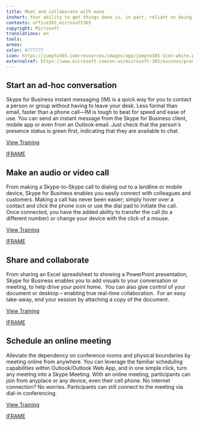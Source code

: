 ```yaml
---
title: Meet and collaborate with ease
inshort: Your ability to get things done is, in part, reliant on being able to connect in real-time. From getting a quick answer, to keeping projects on track, to maintaining group momentum, to establishing rapport with customers, Skype for Business offers a complete meeting solution with one platform for instant messaging, audio and video calling, conferencing, and live sharing.
contexts: office365,microsoft365
copyright: Microsoft
translations: en
tools: 
areas: 
color: #777777
icon: https://jumpto365.com/resources/images/app/jumpto365-Icon-white.png
externalref: https://www.microsoft.com/en-us/microsoft-365/success/productivitylibrary/meet-and-collaborate-with-ease
---
```


## Start an ad-hoc conversation

Skype for Business instant messaging (IM) is a quick way for you to contact a person or group without having to leave your desk. Less formal than email, faster than a phone call—IM is tough to beat for speed and ease of use. You can send an instant message from the Skype for Business client, mobile app or even from an Outlook email. Just check that the person's presence status is green first, indicating that they are available to chat.

[View Training](https://support.office.com/en-US/article/Send-an-IM-in-Skype-for-Business-48c07e01-c833-4c63-8505-0fda906ef33b)

[IFRAME](https://www.microsoft.com/en-us/videoplayer/embed/RE1UEZw)

## Make an audio or video call

From making a Skype-to-Skype call to dialing out to a landline or mobile device, Skype for Business enables you easily connect with colleagues and customers. Making a call has never been easier; simply hover over a contact and click the phone icon or use the dial pad to initiate the call.  Once connected, you have the added ability to transfer the call (to a different number) or change your device with the click of a mouse.

[View Training](https://support.office.com/en-US/article/Make-and-receive-calls-using-Skype-for-Business-228e03aa-7361-4997-8dfa-1dd9bdc717f6)

[IFRAME](https://www.microsoft.com/en-us/videoplayer/embed/RE1UMOR)

## Share and collaborate

From sharing an Excel spreadsheet to showing a PowerPoint presentation, Skype for Business enables you to add visuals to your conversation or meeting, to help drive your point home.  You can also give control of your document or desktop – enabling true real-time collaboration.  For an easy take-away, end your session by attaching a copy of the document.

[View Training](https://support.office.com/en-US/article/Share-your-screen-in-Skype-for-Business-2d436dc9-d092-4ef1-83f1-dd9f7a7cd3fc)

[IFRAME](https://www.microsoft.com/en-us/videoplayer/embed/RE1UPng)

## Schedule an online meeting

Alleviate the dependency on conference rooms and physical boundaries by meeting online from anywhere. You can leverage the familiar scheduling capabilities within Outlook/Outlook Web App, and in one simple click, turn any meeting into a Skype Meeting. With an online meeting, participants can join from anyplace or any device, even their cell phone. No internet connection? No worries. Participants can still connect to the meeting via dial-in conferencing.

[View Training](https://support.office.com/en-US/article/What-is-a-document-library-3b5976dd-65cf-4c9e-bf5a-713c10ca2872)

[IFRAME](https://www.microsoft.com/en-us/videoplayer/embed/RE1UPmM)

